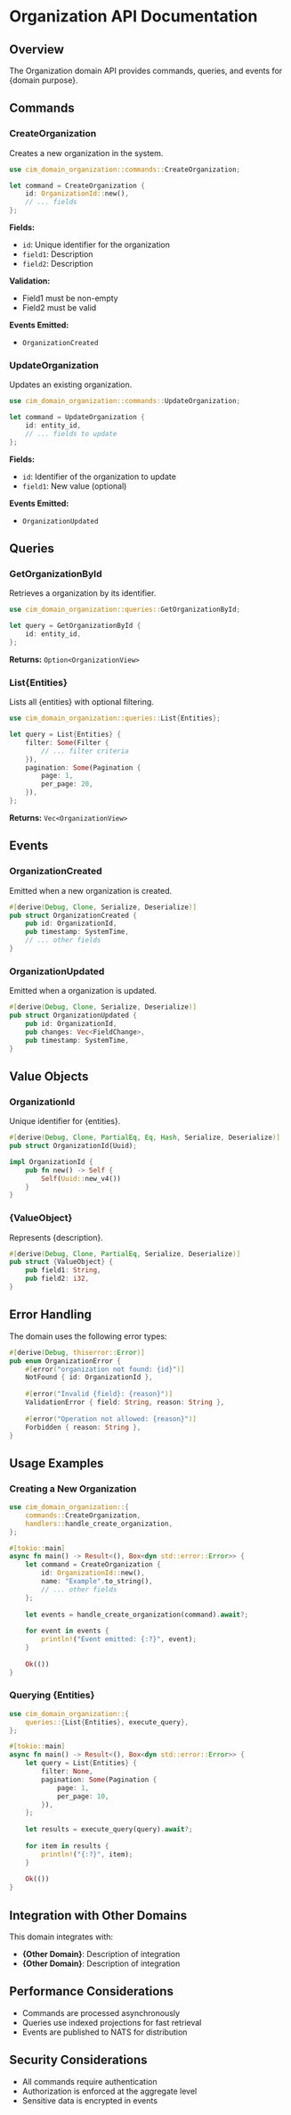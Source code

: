 # Organization API Documentation

## Overview

The Organization domain API provides commands, queries, and events for {domain purpose}.

## Commands

### CreateOrganization

Creates a new organization in the system.

```rust
use cim_domain_organization::commands::CreateOrganization;

let command = CreateOrganization {
    id: OrganizationId::new(),
    // ... fields
};
```

**Fields:**
- `id`: Unique identifier for the organization
- `field1`: Description
- `field2`: Description

**Validation:**
- Field1 must be non-empty
- Field2 must be valid

**Events Emitted:**
- `OrganizationCreated`

### UpdateOrganization

Updates an existing organization.

```rust
use cim_domain_organization::commands::UpdateOrganization;

let command = UpdateOrganization {
    id: entity_id,
    // ... fields to update
};
```

**Fields:**
- `id`: Identifier of the organization to update
- `field1`: New value (optional)

**Events Emitted:**
- `OrganizationUpdated`

## Queries

### GetOrganizationById

Retrieves a organization by its identifier.

```rust
use cim_domain_organization::queries::GetOrganizationById;

let query = GetOrganizationById {
    id: entity_id,
};
```

**Returns:** `Option<OrganizationView>`

### List{Entities}

Lists all {entities} with optional filtering.

```rust
use cim_domain_organization::queries::List{Entities};

let query = List{Entities} {
    filter: Some(Filter {
        // ... filter criteria
    }),
    pagination: Some(Pagination {
        page: 1,
        per_page: 20,
    }),
};
```

**Returns:** `Vec<OrganizationView>`

## Events

### OrganizationCreated

Emitted when a new organization is created.

```rust
#[derive(Debug, Clone, Serialize, Deserialize)]
pub struct OrganizationCreated {
    pub id: OrganizationId,
    pub timestamp: SystemTime,
    // ... other fields
}
```

### OrganizationUpdated

Emitted when a organization is updated.

```rust
#[derive(Debug, Clone, Serialize, Deserialize)]
pub struct OrganizationUpdated {
    pub id: OrganizationId,
    pub changes: Vec<FieldChange>,
    pub timestamp: SystemTime,
}
```

## Value Objects

### OrganizationId

Unique identifier for {entities}.

```rust
#[derive(Debug, Clone, PartialEq, Eq, Hash, Serialize, Deserialize)]
pub struct OrganizationId(Uuid);

impl OrganizationId {
    pub fn new() -> Self {
        Self(Uuid::new_v4())
    }
}
```

### {ValueObject}

Represents {description}.

```rust
#[derive(Debug, Clone, PartialEq, Serialize, Deserialize)]
pub struct {ValueObject} {
    pub field1: String,
    pub field2: i32,
}
```

## Error Handling

The domain uses the following error types:

```rust
#[derive(Debug, thiserror::Error)]
pub enum OrganizationError {
    #[error("organization not found: {id}")]
    NotFound { id: OrganizationId },
    
    #[error("Invalid {field}: {reason}")]
    ValidationError { field: String, reason: String },
    
    #[error("Operation not allowed: {reason}")]
    Forbidden { reason: String },
}
```

## Usage Examples

### Creating a New Organization

```rust
use cim_domain_organization::{
    commands::CreateOrganization,
    handlers::handle_create_organization,
};

#[tokio::main]
async fn main() -> Result<(), Box<dyn std::error::Error>> {
    let command = CreateOrganization {
        id: OrganizationId::new(),
        name: "Example".to_string(),
        // ... other fields
    };
    
    let events = handle_create_organization(command).await?;
    
    for event in events {
        println!("Event emitted: {:?}", event);
    }
    
    Ok(())
}
```

### Querying {Entities}

```rust
use cim_domain_organization::{
    queries::{List{Entities}, execute_query},
};

#[tokio::main]
async fn main() -> Result<(), Box<dyn std::error::Error>> {
    let query = List{Entities} {
        filter: None,
        pagination: Some(Pagination {
            page: 1,
            per_page: 10,
        }),
    };
    
    let results = execute_query(query).await?;
    
    for item in results {
        println!("{:?}", item);
    }
    
    Ok(())
}
```

## Integration with Other Domains

This domain integrates with:

- **{Other Domain}**: Description of integration
- **{Other Domain}**: Description of integration

## Performance Considerations

- Commands are processed asynchronously
- Queries use indexed projections for fast retrieval
- Events are published to NATS for distribution

## Security Considerations

- All commands require authentication
- Authorization is enforced at the aggregate level
- Sensitive data is encrypted in events 